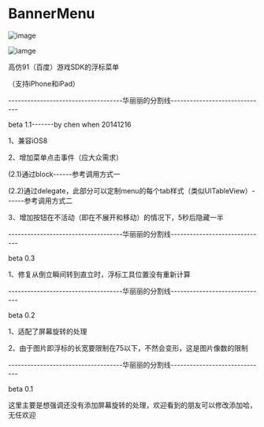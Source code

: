 BannerMenu
==========

![image](https://github.com/chenqihui/BannerMenu/blob/master/screenshots/BannerAppGif.gif)

![iamge](https://github.com/chenqihui/BannerMenu/blob/master/screenshots/BannerAppHGif.gif)

高仿91（百度）游戏SDK的浮标菜单

（支持iPhone和iPad）

------------------------------------华丽丽的分割线------------------------------

beta 1.1-------by chen when 20141216

1、兼容iOS8

2、增加菜单点击事件（应大众需求）

(2.1)通过block------参考调用方式一

(2.2)通过delegate，此部分可以定制menu的每个tab样式（类似UITableView）------参考调用方式二

3、增加按钮在不活动（即在不展开和移动）的情况下，5秒后隐藏一半

------------------------------------华丽丽的分割线------------------------------

beta 0.3

1、修复从倒立瞬间转到直立时，浮标工具位置没有重新计算

------------------------------------华丽丽的分割线------------------------------

beta 0.2

1、适配了屏幕旋转的处理

2、由于图片即浮标的长宽要限制在75以下，不然会变形，这是图片像数的限制

------------------------------------华丽丽的分割线------------------------------

beta 0.1

这里主要是想强调还没有添加屏幕旋转的处理，欢迎看到的朋友可以修改添加哈，无任欢迎
